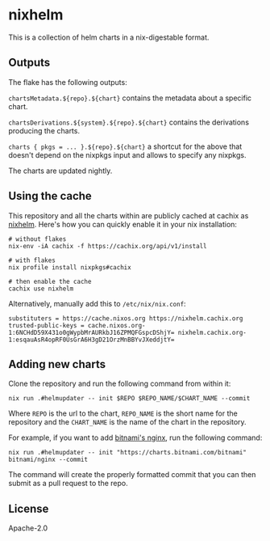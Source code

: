 # nixhelm

This is a collection of helm charts in a nix-digestable format.

## Outputs

The flake has the following outputs:

`chartsMetadata.${repo}.${chart}` contains the metadata about a specific chart.

`chartsDerivations.${system}.${repo}.${chart}` contains the derivations producing the charts.

`charts { pkgs = ... }.${repo}.${chart}` a shortcut for the above that doesn't
depend on the nixpkgs input and allows to specify any nixpkgs.

The charts are updated nightly.

## Using the cache

This repository and all the charts within are publicly cached at cachix as
[nixhelm](https://app.cachix.org/cache/nixhelm). Here's how you can quickly
enable it in your nix installation:

```
# without flakes
nix-env -iA cachix -f https://cachix.org/api/v1/install

# with flakes
nix profile install nixpkgs#cachix

# then enable the cache
cachix use nixhelm
```

Alternatively, manually add this to `/etc/nix/nix.conf`:

```
substituters = https://cache.nixos.org https://nixhelm.cachix.org
trusted-public-keys = cache.nixos.org-1:6NCHdD59X431o0gWypbMrAURkbJ16ZPMQFGspcDShjY= nixhelm.cachix.org-1:esqauAsR4opRF0UsGrA6H3gD21OrzMnBBYvJXeddjtY=
```

## Adding new charts

Clone the repository and run the following command from within it:

```
nix run .#helmupdater -- init $REPO $REPO_NAME/$CHART_NAME --commit
```

Where `REPO` is the url to the chart, `REPO_NAME` is the short name for the
repository and the `CHART_NAME` is the name of the chart in the repository.

For example, if you want to add [bitnami's
nginx](https://github.com/bitnami/charts/tree/main/bitnami/nginx), run the
following command:

```
nix run .#helmupdater -- init "https://charts.bitnami.com/bitnami" bitnami/nginx --commit
```

The command will create the properly formatted commit that you can then submit
as a pull request to the repo.

## License

Apache-2.0
